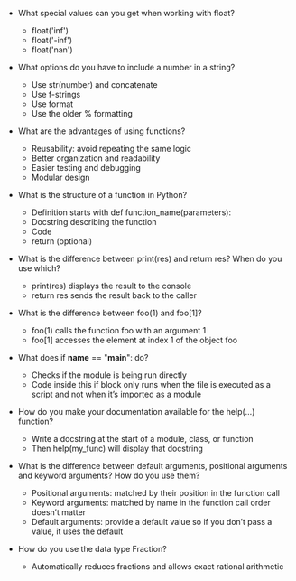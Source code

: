 - What special values can you get when working with float?
  - float('inf')
  - float('-inf')
  - float('nan')  

- What options do you have to include a number in a string?
  - Use str(number) and concatenate
  - Use f-strings
  - Use format
  - Use the older % formatting

- What are the advantages of using functions?
  - Reusability: avoid repeating the same logic  
  - Better organization and readability  
  - Easier testing and debugging  
  - Modular design  

- What is the structure of a function in Python?
  - Definition starts with def function_name(parameters):
  - Docstring describing the function  
  - Code
  - return (optional)  

- What is the difference between print(res) and return res? When do you use which?
  - print(res) displays the result to the console
  - return res sends the result back to the caller

- What is the difference between foo(1) and foo[1]?
  - foo(1) calls the function foo with an argument 1  
  - foo[1] accesses the element at index 1 of the object foo

- What does if __name__ == "__main__": do?
  - Checks if the module is being run directly  
  - Code inside this if block only runs when the file is executed as a script and not when it’s imported as a module

- How do you make your documentation available for the help(...) function?
  - Write a docstring at the start of a module, class, or function
  - Then help(my_func) will display that docstring

- What is the difference between default arguments, positional arguments and keyword arguments? How do you use them?
  - Positional arguments: matched by their position in the function call
  - Keyword arguments: matched by name in the function call order doesn’t matter
  - Default arguments: provide a default value so if you don’t pass a value, it uses the default

- How do you use the data type Fraction?  
  - Automatically reduces fractions and allows exact rational arithmetic
